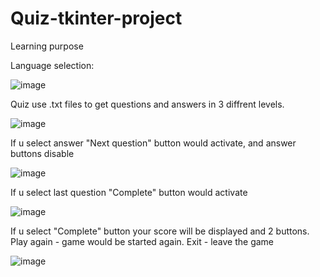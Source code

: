 # Quiz-tkinter-project
Learning purpose

Language selection:

![image](https://user-images.githubusercontent.com/108836782/179030889-54e4e6ca-2902-4ef3-a4bd-e3b5d985d61a.png)

Quiz use .txt files to get questions and answers in 3 diffrent levels.

![image](https://user-images.githubusercontent.com/108836782/179032483-9b103e87-8afc-4338-ad2e-0ff8fff08e51.png)

If u select answer "Next question" button would activate, and answer buttons disable

![image](https://user-images.githubusercontent.com/108836782/179032661-2fc92898-5184-4eb1-aca5-b4bbed6e6bd4.png)

If u select last question "Complete" button would activate

![image](https://user-images.githubusercontent.com/108836782/179032980-4231b936-7088-493a-8c20-bfa114ff5f60.png)

If u select "Complete" button your score will be displayed and 2 buttons.
Play again - game would be started again.
Exit - leave the game

![image](https://user-images.githubusercontent.com/108836782/179031626-a91de1d3-2660-4a6c-bbe5-95b40f9946cc.png)

